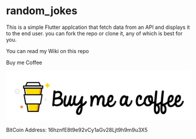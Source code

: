 # random_jokes

This is a simple Flutter applcation that fetch data from an API and displays it to the end user. you can fork the repo or clone it, any of which is best for you.

You can read my Wiki on this repo

Buy me Coffee

![](https://github.com/quiet-programmer/joke_app/blob/master/ss/coffee.jpeg?raw=true)

BitCoin Address: 16hznfE8t9e92vCy1aGv28Ljt9h9m9u3X5
